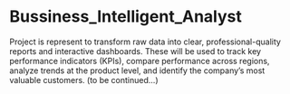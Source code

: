 # Bussiness_Intelligent_Analyst
Project is represent to transform raw data into clear, professional-quality reports and interactive dashboards. These will be used to track key performance indicators (KPIs), compare performance across regions, analyze trends at the product level, and identify the company’s most valuable customers. (to be continued...)
